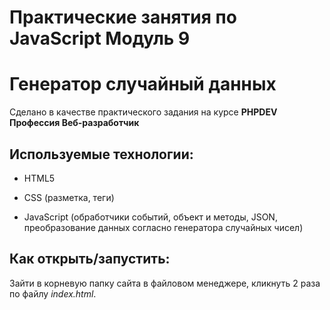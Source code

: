 # Практические занятия по JavaScript Модуль 9
# Генератор случайный данных

Сделано в качестве практического задания на курсе **PHPDEV Профессия Веб-разработчик**

## Используемые технологии:

* HTML5

* CSS (разметка, теги)

* JavaScript (обработчики событий, объект и методы, JSON, преобразование данных согласно генератора случайных чисел)

## Как открыть/запустить:
Зайти в корневую папку сайта в файловом менеджере, кликнуть 2 раза по файлу *index.html*.